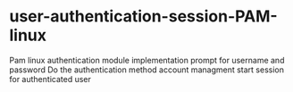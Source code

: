 # user-authentication-session-PAM-linux
Pam linux authentication module implementation
prompt for username and password
Do the authentication method
account managment
start session for authenticated user
